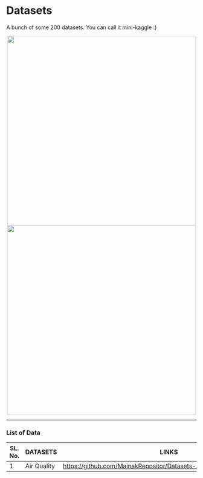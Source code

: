 # Datasets
A bunch of some 200 datasets. You can call it mini-kaggle :)
<div align="center"><span><img height="500" width="500" src="https://upload.wikimedia.org/wikipedia/commons/thumb/6/6d/Data_types_-_en.svg/1200px-Data_types_-_en.svg.png"/>    <img height="500" width="500" src="https://miro.medium.com/max/430/0*rNapZQnyP5EBLYli.png"></span></div>


<hr>

### List of Data

|  SL. No.  |   DATASETS  |  LINKS  |
|-----------|-------------|---------|
|  1  |Air Quality| https://github.com/MainakRepositor/Datasets-/tree/master/Air%20Quality |
